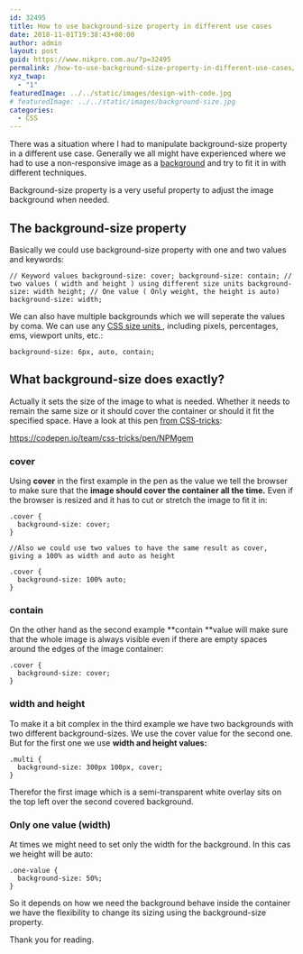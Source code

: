 ```yaml
---
id: 32495
title: How to use background-size property in different use cases
date: 2018-11-01T19:38:43+00:00
author: admin
layout: post
guid: https://www.nikpro.com.au/?p=32495
permalink: /how-to-use-background-size-property-in-different-use-cases/
xyz_twap:
  - "1"
featuredImage: ../../static/images/design-with-code.jpg
# featuredImage: ../../static/images/background-size.jpg
categories:
  - CSS
---
```


There was a situation where I had to manipulate background-size property in a different use case. Generally we all might have experienced where we had to use a non-responsive image as a [background](https://www.nikpro.com.au/the-css-background-blend-mode-explained-with-examples/) and try to fit it in with different techniques.

Background-size property is a very useful property to adjust the image background when needed.

## The background-size property

Basically we could use background-size property with one and two values and keywords:

```
// Keyword values background-size: cover; background-size: contain; // two values ( width and height ) using different size units background-size: width height; // One value ( Only weight, the height is auto) background-size: width;
```

We can also have multiple backgrounds which we will seperate the values by coma. We can use any [CSS size units ](https://css-tricks.com/the-lengths-of-css/), including pixels, percentages, ems, viewport units, etc.:

```
background-size: 6px, auto, contain;
```

## What background-size does exactly?

Actually it sets the size of the image to what is needed. Whether it needs to remain the same size or it should cover the container or should it fit the specified space. Have a look at this pen <a href="https://css-tricks.com/almanac/properties/b/background-size/" target="_blank" rel="noreferrer noopener">from CSS-tricks</a>:

https://codepen.io/team/css-tricks/pen/NPMgem

### cover 

Using **cover** in the first example in the pen as the value we tell the browser to make sure that the **image should cover the container all the time.** Even if the browser is resized and it has to cut or stretch the image to fit it in:

```
.cover {
  background-size: cover;
}

//Also we could use two values to have the same result as cover, giving a 100% as width and auto as height

.cover {
  background-size: 100% auto;
}
```

### contain

On the other hand as the second example **contain **value will make sure that the whole image is always visible even if there are empty spaces around the edges of the image container:

```
.cover {
  background-size: cover;
}
```

### width and height

To make it a bit complex in the third example we have two backgrounds with two different background-sizes. We use the cover value for the second one. But for the first one we use **width and height values:**

```
.multi {
  background-size: 300px 100px, cover;
}
```

Therefor the first image which is a semi-transparent white overlay sits on the top left over the second covered background.

### Only one value (width)

At times we might need to set only the width for the background. In this cas we height will be auto:

```
.one-value {
  background-size: 50%;
}
```

So it depends on how we need the background behave inside the container we have the flexibility to change its sizing using the background-size property.

Thank you for reading.
